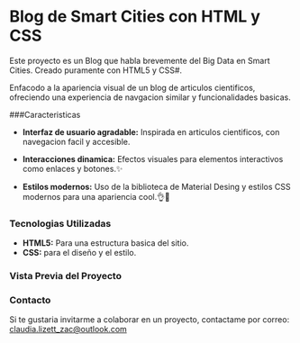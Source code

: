 # Blog de Smart Cities con HTML y CSS
Este proyecto es un Blog que habla brevemente del Big Data en Smart Cities. 
Creado puramente con HTML5 y CSS#.

Enfacodo a la apariencia visual de un blog de articulos cientificos, ofreciendo una experiencia de navgacion similar y funcionalidades basicas.


###Caracteristicas

* **Interfaz de usuario agradable:** Inspirada en articulos cientificos, con navegacion facil y accesible.

* **Interacciones dinamica:** Efectos visuales para elementos interactivos como enlaces y botones.✨

* **Estilos modernos:** Uso de la biblioteca de Material Desing y estilos CSS modernos para una apariencia cool.👌🤖


### Tecnologias Utilizadas
+ **HTML5:** Para una estructura basica del sitio.
+ **CSS:** para el diseño y el estilo.


 ### Vista Previa del Proyecto


 ### Contacto
 Si te gustaria invitarme a colaborar en un proyecto, contactame por correo: claudia.lizett_zac@outlook.com

